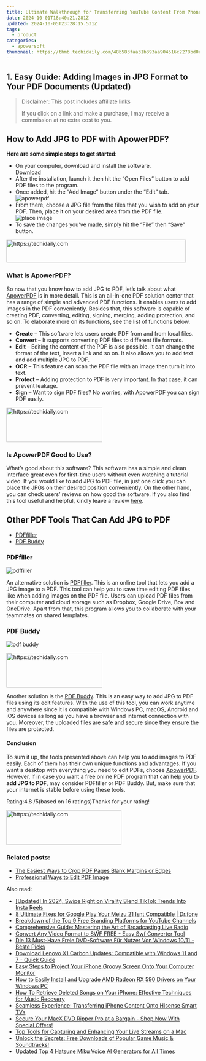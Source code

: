 ```yaml
---
title: Ultimate Walkthrough for Transferring YouTube Content From Phone to PC Using Google's Platform
date: 2024-10-01T18:40:21.281Z
updated: 2024-10-05T23:28:15.531Z
tags:
  - product
categories:
  - apowersoft
thumbnail: https://thmb.techidaily.com/48b583faa31b393aa904516c2278bd0e1546bcda1fa4122648e108e1ee1f91de.jpg
---
```


## 1. Easy Guide: Adding Images in JPG Format to Your PDF Documents (Updated)

>  Disclaimer: This post includes affiliate links
>
>  If you click on a link and make a purchase, I may receive a commission at no extra cost to you.
>

## How to Add JPG to PDF with ApowerPDF?

**Here are some simple steps to get started:**

* On your computer, download and install the software.  
[Download](https://tools.techidaily.com/apowersoft/products/)
* After the installation, launch it then hit the “Open Files” button to add PDF files to the program.
* Once added, hit the “Add Image” button under the “Edit” tab.  
![apowerpdf](https://www.apowersoft.com//webusupload.aoscdn.com/apowercom/wp-content/uploads/2020/07/add-image.jpg.webp)
* From there, choose a JPG file from the files that you wish to add on your PDF. Then, place it on your desired area from the PDF file.  
![place image](https://www.apowersoft.com//webusupload.aoscdn.com/apowercom/wp-content/uploads/2020/07/place-jpg.jpg.webp)
* To save the changes you’ve made, simply hit the “File” then “Save” button.

<!-- affiliate ads begin -->
<a href="https://aligracehair.sjv.io/c/5597632/2135404/19272" target="_top" id="2135404">
  <img src="//a.impactradius-go.com/display-ad/19272-2135404" border="0" alt="https://techidaily.com" width="468" height="60"/>
</a>
<img height="0" width="0" src="https://aligracehair.sjv.io/i/5597632/2135404/19272" style="position:absolute;visibility:hidden;" border="0" />
<!-- affiliate ads end -->

### What is ApowerPDF?

So now that you know how to add JPG to PDF, let’s talk about what [ApowerPDF](https://tools.techidaily.com/apowersoft/apower-pdf/) is in more detail. This is an all-in-one PDF solution center that has a range of simple and advanced PDF functions. It enables users to add images in the PDF conveniently. Besides that, this software is capable of creating PDF, converting, editing, signing, merging, adding protection, and so on. To elaborate more on its functions, see the list of functions below.

* **Create** – This software lets users create PDF from and from local files.
* **Convert** – It supports converting PDF files to different file formats.
* **Edit**  – Editing the content of the PDF is also possible. It can change the format of the text, insert a link and so on. It also allows you to add text and add multiple JPG to PDF.
* **OCR** – This feature can scan the PDF file with an image then turn it into text.
* **Protect** – Adding protection to PDF is very important. In that case, it can prevent leakage.
* **Sign** – Want to sign PDF files? No worries, with ApowerPDF you can sign PDF easily.

<!-- affiliate ads begin -->
<a href="https://bluettius.sjv.io/c/5597632/2139108/17108" target="_top" id="2139108">
  <img src="//a.impactradius-go.com/display-ad/17108-2139108" border="0" alt="https://techidaily.com" width="250" height="90"/>
</a>
<img height="0" width="0" src="https://bluettius.sjv.io/i/5597632/2139108/17108" style="position:absolute;visibility:hidden;" border="0" />
<!-- affiliate ads end -->

### Is ApowerPDF Good to Use?

What’s good about this software? This software has a simple and clean interface great even for first-time users without even watching a tutorial video. If you would like to add JPG to PDF file, in just one click you can place the JPGs on their desired position conveniently. On the other hand, you can check users’ reviews on how good the software. If you also find this tool useful and helpful, kindly leave a review [here](https://www.g2crowd.com/products/apowerpdf/reviews).

## Other PDF Tools That Can Add JPG to PDF

* [PDFfiller](https://tools.techidaily.com/apowersoft/products/)
* [PDF Buddy](https://tools.techidaily.com/apowersoft/products/)

### PDFfiller

![pdffiller](https://www.apowersoft.com//webusupload.aoscdn.com/apowercom/wp-content/uploads/2020/07/add-image-pdffiller.jpg.webp)

An alternative solution is [PDFfiller](https://www.pdffiller.com/en/categories/add-image.htm). This is an online tool that lets you add a JPG image to a PDF. This tool can help you to save time editing PDF files like when adding images on the PDF file. Users can upload PDF files from their computer and cloud storage such as Dropbox, Google Drive, Box and OneDrive. Apart from that, this program allows you to collaborate with your teammates on shared templates.

### PDF Buddy

![pdf buddy](https://www.apowersoft.com//webusupload.aoscdn.com/apowercom/wp-content/uploads/2020/07/add-jpg-using-pdfbuddy.jpg.webp)

<!-- affiliate ads begin -->
<a href="https://bluettius.sjv.io/c/5597632/2139112/17108" target="_top" id="2139112">
  <img src="//a.impactradius-go.com/display-ad/17108-2139112" border="0" alt="https://techidaily.com" width="250" height="90"/>
</a>
<img height="0" width="0" src="https://bluettius.sjv.io/i/5597632/2139112/17108" style="position:absolute;visibility:hidden;" border="0" />
<!-- affiliate ads end -->

Another solution is the [PDF Buddy](https://www.pdfbuddy.com/how-to/add-image-to-pdf). This is an easy way to add JPG to PDF files using its edit features. With the use of this tool, you can work anytime and anywhere since it is compatible with Windows PC, macOS, Android and iOS devices as long as you have a browser and internet connection with you. Moreover, the uploaded files are safe and secure since they ensure the files are protected.

#### Conclusion

To sum it up, the tools presented above can help you to add images to PDF easily. Each of them has their own unique functions and advantages. If you want a desktop with everything you need to edit PDFs, choose [ApowerPDF](https://tools.techidaily.com/apowersoft/apower-pdf/). However, if in case you want a free online PDF program that can help you to **add JPG to PDF**, may consider PDFfiller or PDF Buddy. But, make sure that your internet is stable before using these tools.

Rating:4.8 /5(based on 16 ratings)Thanks for your rating!

<!-- affiliate ads begin -->
<a href="https://aligracehair.sjv.io/c/5597632/1972665/19272" target="_top" id="1972665">
  <img src="//a.impactradius-go.com/display-ad/19272-1972665" border="0" alt="https://techidaily.com" width="300" height="90"/>
</a>
<img height="0" width="0" src="https://aligracehair.sjv.io/i/5597632/1972665/19272" style="position:absolute;visibility:hidden;" border="0" />
<!-- affiliate ads end -->

### Related posts:

* [The Easiest Ways to Crop PDF Pages Blank Margins or Edges](https://tools.techidaily.com/apowersoft/apower-pdf/)
* [Professional Ways to Edit PDF Image](https://tools.techidaily.com/apowersoft/apower-pdf/)

<ins class="adsbygoogle"
     style="display:block"
     data-ad-format="autorelaxed"
     data-ad-client="ca-pub-7571918770474297"
     data-ad-slot="1223367746"></ins>

<ins class="adsbygoogle"
     style="display:block"
     data-ad-client="ca-pub-7571918770474297"
     data-ad-slot="8358498916"
     data-ad-format="auto"
     data-full-width-responsive="true"></ins>

<span class="atpl-alsoreadstyle">Also read:</span>
<div><ul>
<li><a href="https://instagram-videos.techidaily.com/updated-in-2024-swipe-right-on-virality-blend-tiktok-trends-into-insta-reels/"><u>[Updated] In 2024, Swipe Right on Virality Blend TikTok Trends Into Insta Reels</u></a></li>
<li><a href="https://howto.techidaily.com/8-ultimate-fixes-for-google-play-your-meizu-21-isnt-compatible-drfone-by-drfone-fix-android-problems-fix-android-problems/"><u>8 Ultimate Fixes for Google Play Your Meizu 21 Isnt Compatible | Dr.fone</u></a></li>
<li><a href="https://youtube-clips.techidaily.com/breakdown-of-the-top-9-free-branding-platforms-for-youtube-channels/"><u>Breakdown of the Top 9 Free Branding Platforms for YouTube Channels</u></a></li>
<li><a href="https://win-excellent.techidaily.com/comprehensive-guide-mastering-the-art-of-broadcasting-live-radio/"><u>Comprehensive Guide: Mastering the Art of Broadcasting Live Radio</u></a></li>
<li><a href="https://win-excellent.techidaily.com/convert-any-video-format-to-swf-free-easy-swf-converter-tool/"><u>Convert Any Video Format to SWF FREE - Easy Swf Converter Tool</u></a></li>
<li><a href="https://tech-revival.techidaily.com/die-13-must-have-freie-dvd-software-fur-nutzer-von-windows-1011-beste-picks/"><u>Die 13 Must-Have Freie DVD-Software Für Nutzer Von Windows 10/11 - Beste Picks</u></a></li>
<li><a href="https://win-dash.techidaily.com/download-lenovo-x1-carbon-updates-compatible-with-windows-11-and-7-quick-guide/"><u>Download Lenovo X1 Carbon Updates: Compatible with Windows 11 and 7 - Quick Guide</u></a></li>
<li><a href="https://win-excellent.techidaily.com/easy-steps-to-project-your-iphone-groovy-screen-onto-your-computer-monitor/"><u>Easy Steps to Project Your iPhone Groovy Screen Onto Your Computer Monitor</u></a></li>
<li><a href="https://hardware-updates.techidaily.com/how-to-easily-install-and-upgrade-amd-radeon-rx-590-drivers-on-your-windows-pc/"><u>How to Easily Install and Upgrade AMD Radeon RX 590 Drivers on Your Windows PC</u></a></li>
<li><a href="https://win-excellent.techidaily.com/how-to-retrieve-deleted-songs-on-your-iphone-effective-techniques-for-music-recovery/"><u>How To Retrieve Deleted Songs on Your iPhone: Effective Techniques for Music Recovery</u></a></li>
<li><a href="https://win-excellent.techidaily.com/seamless-experience-transferring-iphone-content-onto-hisense-smart-tvs/"><u>Seamless Experience: Transferring iPhone Content Onto Hisense Smart TVs</u></a></li>
<li><a href="https://some-guidance.techidaily.com/secure-your-macx-dvd-ripper-pro-at-a-bargain-shop-now-with-special-offers/"><u>Secure Your MacX DVD Ripper Pro at a Bargain - Shop Now With Special Offers!</u></a></li>
<li><a href="https://win-excellent.techidaily.com/top-tools-for-capturing-and-enhancing-your-live-streams-on-a-mac/"><u>Top Tools for Capturing and Enhancing Your Live Streams on a Mac</u></a></li>
<li><a href="https://win-excellent.techidaily.com/unlock-the-secrets-free-downloads-of-popular-game-music-and-soundtracks/"><u>Unlock the Secrets: Free Downloads of Popular Game Music & Soundtracks!</u></a></li>
<li><a href="https://ai-voice.techidaily.com/updated-top-4-hatsune-miku-voice-ai-generators-for-all-times/"><u>Updated Top 4 Hatsune Miku Voice AI Generators for All Times</u></a></li>
</ul></div>

